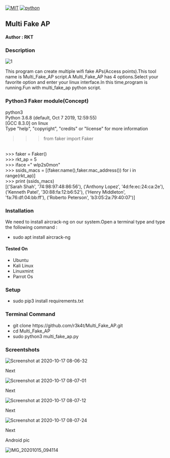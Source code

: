 [![MIT](https://img.shields.io/packagist/l/doctrine/orm.svg)](https://github.com/r3k4t/Multi_Fake_AP/blob/master/LICENSE)
[![python](https://img.shields.io/badge/python-3.9.0-brightgreen.svg)](https://www.python.org/downloads/release/python-390/)                                         

<h2>Multi Fake AP</h2>

<h4>Author : RKT</h4>

### Description ###

![1](https://user-images.githubusercontent.com/69615463/96358957-aafdf200-112a-11eb-9338-0997394c28a5.png)



This program can create multiple wifi fake APs(Access points).This tool name is Multi_Fake_AP script.A Multi_Fake_AP has 4 options.Select your favorite option and enter your linux interface.In this time,program is running.Fun with multi_fake_ap python script.


### Python3 Faker module(Concept) ###

python3
<br>
Python 3.6.8 (default, Oct  7 2019, 12:59:55) 
<br>
[GCC 8.3.0] on linux
<br>
Type "help", "copyright", "credits" or "license" for more information
<br>
>>> from faker import Faker
<br>
>>> faker = Faker()
<br>
>>> rkt_ap = 5
<br>
>>> iface =" wlp2s0mon"
<br>
>>> ssids_macs = [(faker.name(),faker.mac_address()) for i in range(rkt_ap)]
<br>
>>> print (ssids_macs)
<br>
[('Sarah Shah', '74:98:97:48:86:56'), ('Anthony Lopez', '4d:fe:ec:24:ca:2e'), ('Kenneth Patel', '30:88:fa:12:b6:52'), ('Henry Middleton', 'fa:76:df:04:bb:ff'), ('Roberto Peterson', 'b3:05:2a:79:40:07')]

### Installation  ###

We need to install aircrack-ng on our system.Open a terminal type and type the following command :

<ul>
<li>sudo apt install aircrack-ng</li>
</ul>

#### Tested On ###

<ul>
<li>Ubuntu</li>
<li>Kali Linux</li>
<li>Linuxmint</li>
<li>Parrot Os</li>
</ul>


### Setup ###

<ul>
<li>sudo pip3 install requirements.txt</li>
</ul> 

### Terminal Command ###

<ul>
<li>git clone https://github.com/r3k4t/Multi_Fake_AP.git</li>
<li>cd   Multi_Fake_AP          </li>
<li>sudo python3  multi_fake_ap.py</li>
</ul>

### Screentshots ###

![Screenshot at 2020-10-17 08-06-32](https://user-images.githubusercontent.com/69615463/96358971-bf41ef00-112a-11eb-8f4d-1748acafd74b.png)

Next

![Screenshot at 2020-10-17 08-07-01](https://user-images.githubusercontent.com/69615463/96358979-d5e84600-112a-11eb-977f-33ae70921acb.png)

Next

![Screenshot at 2020-10-17 08-07-12](https://user-images.githubusercontent.com/69615463/96358991-0a5c0200-112b-11eb-8e2c-f5643e578052.png)


Next

![Screenshot at 2020-10-17 08-07-24](https://user-images.githubusercontent.com/69615463/96358996-219aef80-112b-11eb-91e6-3a0c3a163465.png)

Next

Android pic

![IMG_20201015_094114](https://user-images.githubusercontent.com/69615463/96359235-4e063a00-1132-11eb-95b0-7b1d39ad7285.jpg)

